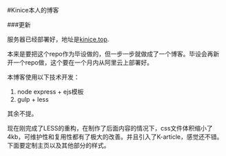 #Kinice本人的博客

###更新

服务器已经部署好，地址是[kinice.top](http://www.kinice.top).

本来是要把这个repo作为毕设做的，但一步一步就做成了一个博客。毕设会再新开一个repo做，这个要在一个月内从阿里云上部署好。

本博客使用以下技术开发：

1. node express + ejs模板
2. gulp + less 

其余不提。

现在刚完成了LESS的重构，在制作了后面内容的情况下，css文件体积缩小了4kb，可维护性和复用性都有了极大的改善。并且引入了K-article，感觉还不错。下面要定制主页以及其他部分的样式。
